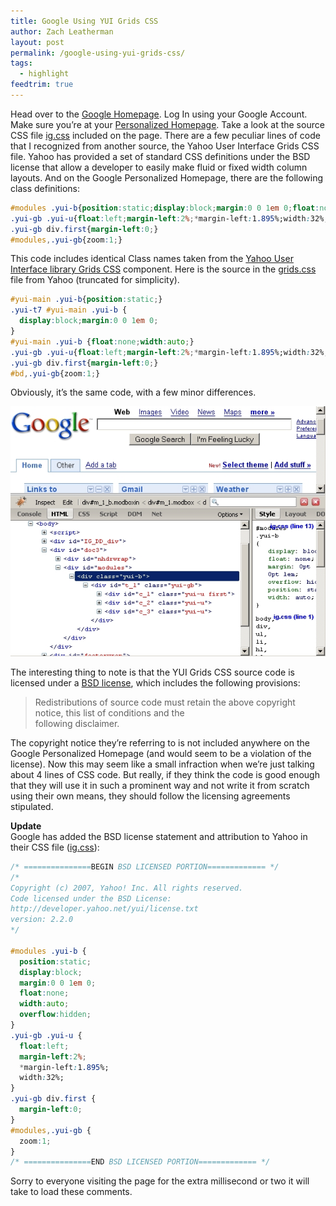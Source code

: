 ```yaml
---
title: Google Using YUI Grids CSS
author: Zach Leatherman
layout: post
permalink: /google-using-yui-grids-css/
tags:
  - highlight
feedtrim: true
---
```


Head over to the [Google Homepage][1]. Log In using your Google Account. Make sure you’re at your [Personalized Homepage][1]. Take a look at the source CSS file [ig.css][2] included on the page. There are a few peculiar lines of code that I recognized from another source, the Yahoo User Interface Grids CSS file. Yahoo has provided a set of standard CSS definitions under the BSD license that allow a developer to easily make fluid or fixed width column layouts. And on the Google Personalized Homepage, there are the following class definitions:

 [1]: http://www.google.com/ig?hl=en
 [2]: http://www.google.com/ig/f/tB22vfBbv0g/ig.css

``` css
#modules .yui-b{position:static;display:block;margin:0 0 1em 0;float:none;width:auto;overflow:hidden;}
.yui-gb .yui-u{float:left;margin-left:2%;*margin-left:1.895%;width:32%;}
.yui-gb div.first{margin-left:0;}
#modules,.yui-gb{zoom:1;}
```

This code includes identical Class names taken from the [Yahoo User Interface library Grids CSS][3] component. Here is the source in the [grids.css][4] file from Yahoo (truncated for simplicity).

 [3]: http://developer.yahoo.com/yui/grids/
 [4]: http://yui.yahooapis.com/2.2.0/build/grids/grids-min.css

``` css
#yui-main .yui-b{position:static;}
.yui-t7 #yui-main .yui-b {
  display:block;margin:0 0 1em 0;
}
#yui-main .yui-b {float:none;width:auto;}
.yui-gb .yui-u{float:left;margin-left:2%;*margin-left:1.895%;width:32%;}
.yui-gb div.first{margin-left:0;}
#bd,.yui-gb{zoom:1;}
```

Obviously, it’s the same code, with a few minor differences.

![Screenshot proof][5]

 [5]: /web/wp-content/uploads/2007/04/yuigrids-google1.jpg

The interesting thing to note is that the YUI Grids CSS source code is licensed under a [BSD license][6], which includes the following provisions:

 [6]: http://developer.yahoo.com/yui/license.html

> Redistributions of source code must retain the above copyright notice, this list of conditions and the  
> following disclaimer.

The copyright notice they’re referring to is not included anywhere on the Google Personalized Homepage (and would seem to be a violation of the license). Now this may seem like a small infraction when we’re just talking about 4 lines of CSS code. But really, if they think the code is good enough that they will use it in such a prominent way and not write it from scratch using their own means, they should follow the licensing agreements stipulated.

**Update**  
Google has added the BSD license statement and attribution to Yahoo in their CSS file ([ig.css][2]):

``` css
/* ===============BEGIN BSD LICENSED PORTION============= */
/*
Copyright (c) 2007, Yahoo! Inc. All rights reserved.
Code licensed under the BSD License:
http://developer.yahoo.net/yui/license.txt
version: 2.2.0
*/
 
#modules .yui-b {
  position:static;
  display:block;
  margin:0 0 1em 0;
  float:none;
  width:auto;
  overflow:hidden;
}
.yui-gb .yui-u {
  float:left;
  margin-left:2%;
  *margin-left:1.895%;
  width:32%;
}
.yui-gb div.first {
  margin-left:0;
}
#modules,.yui-gb {
  zoom:1;
}
/* ===============END BSD LICENSED PORTION============= */
```

Sorry to everyone visiting the page for the extra millisecond or two it will take to load these comments.
